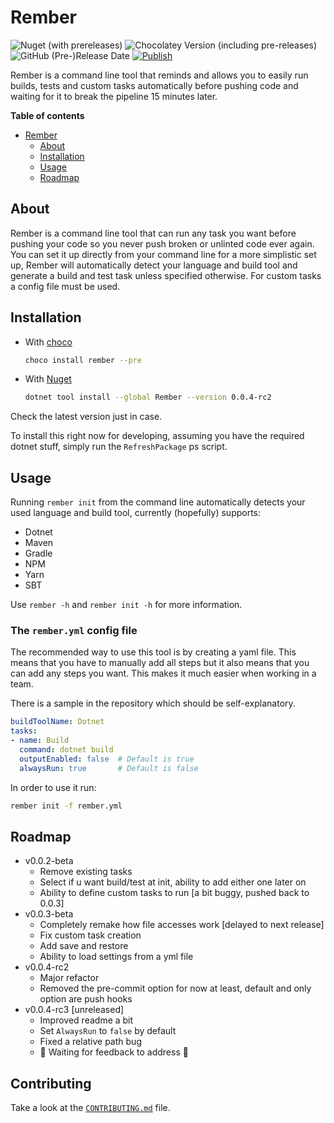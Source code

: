 # Rember

![Nuget (with prereleases)](https://img.shields.io/nuget/vpre/rember) ![Chocolatey Version (including pre-releases)](https://img.shields.io/chocolatey/v/rember?include_prereleases) ![GitHub (Pre-)Release Date](https://img.shields.io/github/release-date-pre/AntoniosBarotsis/rember) [![Publish](https://github.com/AntoniosBarotsis/Rember/actions/workflows/publish.yml/badge.svg)](https://github.com/AntoniosBarotsis/Rember/actions/workflows/publish.yml)

Rember is a command line tool that reminds and allows you to easily run builds, tests and custom tasks automatically
before
pushing code and waiting for it to break the pipeline 15 minutes later.

**Table of contents**

- [Rember](#rember)
    - [About](#about)
    - [Installation](#installation)
    - [Usage](#usage)
    - [Roadmap](#roadmap)

## About

Rember is a command line tool that can run any task you want before pushing your code so you never push broken or unlinted code ever again.
You can set it up directly from your command line for a more simplistic set up, Rember
will automatically detect your language and build tool and generate a build and test
task unless specified otherwise. For custom tasks a config file must be used.

## Installation

- With [choco](https://community.chocolatey.org/packages/Rember)
  ```sh
  choco install rember --pre
  ```

- With [Nuget](https://www.nuget.org/packages/Rember/)
  ```sh
  dotnet tool install --global Rember --version 0.0.4-rc2
  ```

Check the latest version just in case.

To install this right now for developing, assuming you have the required dotnet stuff, simply run the `RefreshPackage`
ps script.

## Usage

Running `rember init` from the command line automatically detects your used language and build tool, currently (hopefully) supports:

- Dotnet
- Maven
- Gradle
- NPM
- Yarn
- SBT

Use `rember -h` and `rember init -h` for more information.

### The `rember.yml` config file

The recommended way to use this tool is by creating a yaml file. This means that you have to manually add all
steps but it also means that you can add any steps you want. This makes it much easier when working in a team.

There is a sample in the repository which should be self-explanatory. 

```yml
buildToolName: Dotnet
tasks:
- name: Build
  command: dotnet build
  outputEnabled: false  # Default is true
  alwaysRun: true       # Default is false
```

In order to use it run:

```sh
rember init -f rember.yml
```

## Roadmap

- v0.0.2-beta
    - Remove existing tasks
    - Select if u want build/test at init, ability to add either one later on
    - Ability to define custom tasks to run [a bit buggy, pushed back to  0.0.3]
- v0.0.3-beta
    - Completely remake how file accesses work [delayed to next release]
    - Fix custom task creation
    - Add save and restore
    - Ability to load settings from a yml file
- v0.0.4-rc2
    - Major refactor
    - Removed the pre-commit option for now at least, default and only option are push hooks
- v0.0.4-rc3 [unreleased]
    - Improved readme a bit
    - Set `AlwaysRun` to `false` by default
    - Fixed a relative path bug
    - 🚧 Waiting for feedback to address 🚧 

## Contributing

Take a look at the [`CONTRIBUTING.md`](CONTRIBUTING.md) file.